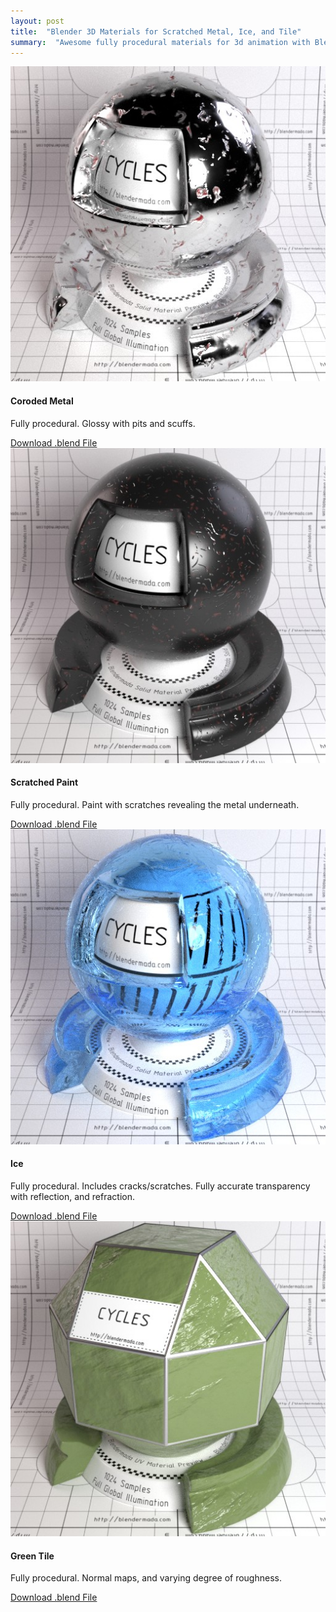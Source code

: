 ```yaml
---
layout: post
title:  "Blender 3D Materials for Scratched Metal, Ice, and Tile"
summary:  "Awesome fully procedural materials for 3d animation with Blender"
---
```


<div class="card-columns">
  <div class="card">
    <img class="card-img-top" src="/images/mat_metal.jpg" alt="Metal Material" />
    <div class="card-body">
      <h4 class="card-title">Coroded Metal</h4>
      <p class="card-text">Fully procedural. Glossy with pits and scuffs.</p>
      <a href="/dl/mat_metal.blend" class="card-link">Download .blend File</a>
    </div>
  </div>

  <div class="card">
    <img class="card-img-top" src="/images/mat_scratch.jpg" alt="Scratched Metal Material">
    <div class="card-body">
      <h4 class="card-title">Scratched Paint</h4>
      <p class="card-text">Fully procedural. Paint with scratches revealing the metal underneath.</p>
      <a href="/dl/mat_scratch.blend" class="card-link">Download .blend File</a>
    </div>
  </div>

  <div class="card">
    <img class="card-img-top" src="/images/mat_ice.jpg" alt="Ice Material">
    <div class="card-body">
      <h4 class="card-title">Ice</h4>
      <p class="card-text">
        Fully procedural. Includes cracks/scratches. Fully accurate transparency with reflection, and refraction.
      </p>
      <a href="/dl/mat_ice.blend" class="card-link">Download .blend File</a>
    </div>
  </div>
  
  <div class="card">
    <img class="card-img-top" src="/images/mat_slate.jpg" alt="Tile Material">
    <div class="card-body">
      <h4 class="card-title">Green Tile</h4>
      <p class="card-text">
        Fully procedural. Normal maps, and varying degree of roughness.
      </p>
      <a href="/dl/mat_slate.blend" class="card-link">Download .blend File</a>
    </div>
  </div>
</div>
